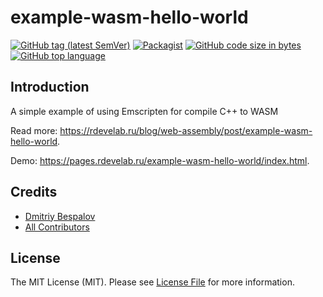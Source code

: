 # example-wasm-hello-world

[![GitHub tag (latest SemVer)][ico-github-tag-version]][link-github-tag-version]
[![Packagist][ico-license]][link-license]
[![GitHub code size in bytes][ico-github-size]][link-github]
[![GitHub top language][ico-github-top-language]][link-github]

## Introduction

A simple example of using Emscripten for compile C++ to WASM

Read more: https://rdevelab.ru/blog/web-assembly/post/example-wasm-hello-world.

Demo: https://pages.rdevelab.ru/example-wasm-hello-world/index.html.

## Credits

- [Dmitriy Bespalov][link-author]
- [All Contributors][link-contributors]

## License

The MIT License (MIT). Please see [License File][link-license] for more information.


[link-author]: https://github.com/superrosko
[link-contributors]: https://github.com/superrosko/example-wasm-hello-world/contributors
[link-github]: https://github.com/superrosko/example-wasm-hello-world
[link-github-tag-version]: https://github.com/superrosko/example-wasm-hello-world
[link-license]: LICENSE

[ico-github-size]: https://img.shields.io/github/languages/code-size/superrosko/example-wasm-hello-world.svg?style=flat
[ico-github-top-language]: https://img.shields.io/github/languages/top/superrosko/example-wasm-hello-world.svg?style=flat
[ico-github-tag-version]: https://img.shields.io/github/v/tag/superrosko/example-wasm-hello-world.svg?style=flat
[ico-license]: https://img.shields.io/github/license/superrosko/example-wasm-hello-world.svg?style=flat&1